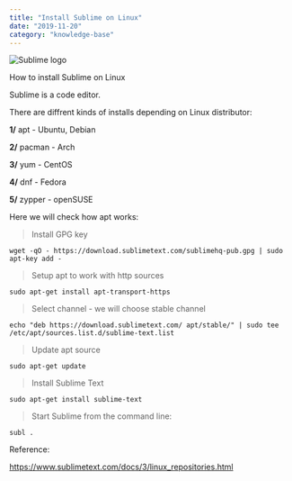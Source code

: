 ```yaml
---
title: "Install Sublime on Linux"
date: "2019-11-20"
category: "knowledge-base"
---
```


![](https://i.imgur.com/13CjRhl.png "Sublime logo")

How to install Sublime on Linux

Sublime is a code editor.

There are diffrent kinds of installs depending on Linux distributor:

**1/** apt - Ubuntu, Debian

**2/** pacman - Arch

**3/** yum - CentOS

**4/** dnf - Fedora

**5/** zypper - openSUSE

Here we will check how apt works:

> Install GPG key
```
wget -qO - https://download.sublimetext.com/sublimehq-pub.gpg | sudo apt-key add -
```

> Setup apt to work with http sources
```
sudo apt-get install apt-transport-https
```

> Select channel - we will choose stable channel
```
echo "deb https://download.sublimetext.com/ apt/stable/" | sudo tee /etc/apt/sources.list.d/sublime-text.list
```

> Update apt source
```
sudo apt-get update
```

> Install Sublime Text
```
sudo apt-get install sublime-text
```

> Start Sublime from the command line:
```
subl .
```

Reference:

https://www.sublimetext.com/docs/3/linux_repositories.html



